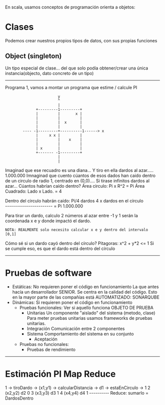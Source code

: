En scala, usamos conceptos de programación orienta a objetos:

# Clases

Podemos crear nuestros propios tipos de datos, con sus propias funciones

## Object (singleton)

Un tipo especial de clase... del que solo podía obtener/crear una única instancia(objecto, dato concreto de un tipo)


---

Programa 1, vamos a montar un programa que estime / calcule PI
                            
                            y
                            ^
                            |
                  +---------1---------+
                  |         |       x |
                  |         |         |
                  |         |  x      |
                  |         |         |
            ---- -1---------+----------1------> x
                  |     x x |         |
                  |         |    x    |
                  |         |         |
                  | x       |         |
                  +------- -1---------+
                            |
                            |
Imaginad que ese recuadro es una diana... Y tiro en ella dardos al azar..... 1.000.000
Imnaginad que cuento cúantos de esos dados han caido dentro de un circulo de radio 1, centrado en (0,0)....
Si tirase infinitos dardos al azar... Cúantos habrían caído dentro?
    Área circulo: Pi x R^2      = Pi 
    Área Cuadrado: Lado x Lado. = 4

Dentro del circulo habrán caído: Pi/4 dardos
    4 x dardos en el círculo       
    ------------------------   = Pi
        1.000.000           

Para tirar un dardo, calculo 2 números al azar entre -1 y 1
serán la coordenada x e y donde impactó el dardo.

    NOTA: REALMENTE solo necesito calcular x e y dentro del intervalo [0,1]

Cómo sé si un dardo cayó dentro del círculo?
    Pitagoras: x^2 + y*2 <= 1
        Si se cumple eso, es que el dardo está dentro del círculo

---

# Pruebas de software

- Estáticas: No requieren poner el código en funcionamiento
             La que antes hacía un desarrollador SENIOR.
             Se centra en la calidad del código.
             Esto en la mayor parte de las compañías está AUTOMATIZADO: SONARQUBE
- Dinámicas: Si requieren poner el código en funcionamiento
    - Pruebas funcionales: Ver si aquello funciona
                            OBJETO DE PRUEBA       
        - Unitarias         Un componente "aislado" del sistema (metodo, clase)
                Para meter pruebas unitarias usamos frameworks de pruebas unitarias. 
        - Integración       Comunicación entre 2 componentes
        - Sistema           Comportamiento del sistema en su conjunto
            - Aceptación
    - Pruebas no funcionales:
        - Pruebas de rendimiento

---

# Estimación PI Map Reduce

1 -> tiroDardo -> (x1,y1) -> calcularDistancia ->   d1 ->   estaEnCirculo ->    1
2                 (x2,y2)                           d2                          0
3                 (x3,y3)                           d3                          1
4                 (x4,y4)                           d4                          1
                                                                            ----------
                                                                            Reduce: sumarlo = DardosDentro
